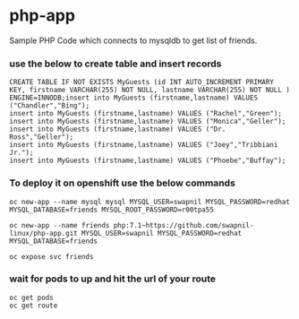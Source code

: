 # php-app
Sample PHP Code which connects to mysqldb to get list of friends.

### use the below to create table and insert records

```
CREATE TABLE IF NOT EXISTS MyGuests (id INT AUTO_INCREMENT PRIMARY KEY, firstname VARCHAR(255) NOT NULL, lastname VARCHAR(255) NOT NULL )  ENGINE=INNODB;insert into MyGuests (firstname,lastname) VALUES ("Chandler","Bing");
insert into MyGuests (firstname,lastname) VALUES ("Rachel","Green");
insert into MyGuests (firstname,lastname) VALUES ("Monica","Geller");
insert into MyGuests (firstname,lastname) VALUES ("Dr. Ross","Geller");
insert into MyGuests (firstname,lastname) VALUES ("Joey","Tribbiani Jr.");
insert into MyGuests (firstname,lastname) VALUES ("Phoebe","Buffay");
```
### To deploy it on openshift use the below commands
```
oc new-app --name mysql mysql MYSQL_USER=swapnil MYSQL_PASSWORD=redhat MYSQL_DATABASE=friends MYSQL_ROOT_PASSWORD=r00tpa55

oc new-app --name friends php:7.1~https://github.com/swapnil-linux/php-app.git MYSQL_USER=swapnil MYSQL_PASSWORD=redhat MYSQL_DATABASE=friends

oc expose svc friends

```
### wait for pods to up and hit the url of your route
```
oc get pods
oc get route
